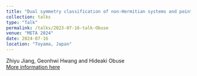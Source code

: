 ```yaml
---
title: "Dual symmetry classification of non-Hermitian systems and point-gap topology"
collection: talks
type: "Talk"
permalink: /talks/2023-07-16-talk-Obuse
venue: "META 2024"
date: 2024-07-16
location: "Toyama, Japan"
---
```

Zhiyu Jiang, Geonhwi Hwang and Hideaki Obuse  
[More information here](https://metaconferences.org/META24/index.php/META/index)
